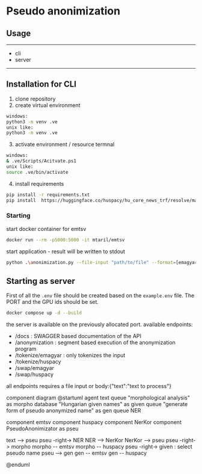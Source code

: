 # Pseudo anonimization

## Usage

---

- cli
- server

---

## Installation for CLI

1. clone repository
2. create virtual environment

```bash
windows: 
python3 -m venv .ve
unix like:
python3 -m venv .ve
```

3. activate environment / resource termnal

```bash
windows:
& .ve/Scripts/Acitvate.ps1
unix like:
source .ve/bin/activate
```

4. install requirements

```bash
pip install -r requirements.txt
pip install  https://huggingface.co/huspacy/hu_core_news_trf/resolve/main/hu_core_news_trf-any-py3-none-any.whl
```

### Starting

start docker container for emtsv

```bash
docker run --rm -p5000:5000 -it mtaril/emtsv 
```

start application - result will be written to stdout

```bash
python .\anonimization.py --file-input "path/to/file" --format=[emagyar, huspacy]
```

## Starting as server
First of all the `.env` file should be created based on the `example.env` file. The PORT and the GPU ids should be set.

```bash
docker compose up -d --build
```

the server is available on the previously allocated port. 
available endpoints:
- /docs : SWAGGER based documentation of the API
- /anonymization : segment based execution of the anonymization program
- /tokenize/emagyar : only tokenizes the input
- /tokenize/huspacy
- /swap/emagyar
- /swap/huspacy

all endpoints requires a file input or body:{"text":"text to  process"}

component diagram 
@startuml
agent text
queue "morphological analysis" as morpho
database "Hungarian given names" as given
queue "generate form of pseudo anonymized name" as gen
queue NER

component emtsv
component huspacy
component NerKor
component PseudoAnonimizator as pseu

text --> pseu
pseu -right-> NER
NER --> NerKor
NerKor --> pseu
pseu -right-> morpho
morpho -- emtsv
morpho -- huspacy
pseu -right-> given : select pseudo name
pseu --> gen
gen -- emtsv
gen -- huspacy

@enduml

